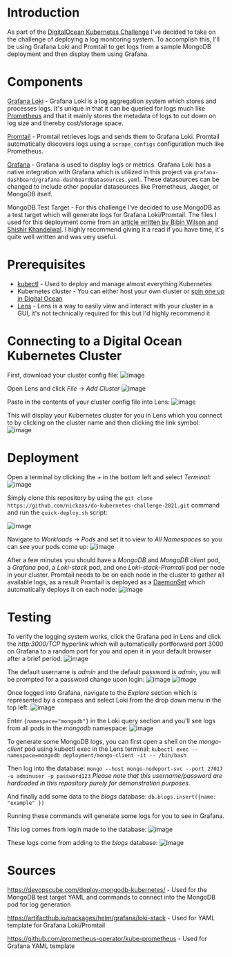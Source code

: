 # Introduction
As part of the [DigitalOcean Kubernetes Challenge](https://www.digitalocean.com/community/pages/kubernetes-challenge) I've decided to take on the challenge of deploying a log monitoring system. To accomplish this, I'll be using Grafana Loki and Promtail to get logs from a sample MongoDB deployment and then display them using Grafana.

# Components
[Grafana Loki](https://grafana.com/oss/loki/) - Grafana Loki is a log aggregation system which stores and processes logs. It's unique in that it can be queried for logs much like [Prometheus](https://prometheus.io/) and that it mainly stores the metadata of logs to cut down on log size and thereby cost/storage space.

[Promtail](https://grafana.com/docs/loki/latest/clients/promtail/) - Promtail retrieves logs and sends them to Grafana Loki. Promtail automatically discovers logs using a ```scrape_configs``` configuration much like Prometheus. 

[Grafana](https://grafana.com/docs/) - Grafana is used to display logs or metrics. Grafana Loki has a native integration with Grafana which is utilized in this project via ```grafana-dashboard/grafana-dashboardDatasources.yaml```. These datasources can be changed to include other popular datasources like Prometheus, Jaeger, or MongoDB itself. 

MongoDB Test Target - For this challenge I've decided to use MongoDB as a test target which will generate logs for Grafana Loki/Promtail. The files I used for this deployment come from an [article written by Bibin Wilson and Shishir Khandelwal](https://devopscube.com/deploy-mongodb-kubernetes/). I highly recommend giving it a read if you have time, it's quite well written and was very useful. 

# Prerequisites
- [kubectl](https://kubernetes.io/docs/tasks/tools/) - Used to deploy and manage almost everything Kubernetes
- Kubernetes cluster - You can either host your own cluster or [spin one up in Digital Ocean](https://www.digitalocean.com/products/kubernetes/)
- [Lens](https://k8slens.dev/) - Lens is a way to easily view and interact with your cluster in a GUI, it's not technically required for this but I'd highly recommend it

# Connecting to a Digital Ocean Kubernetes Cluster
First, download your cluster config file:
![image](https://user-images.githubusercontent.com/42356848/147760721-6f7b7ad7-2361-4490-865a-94395580c241.png)

Open Lens and click *File* -> *Add Cluster* 
![image](https://user-images.githubusercontent.com/42356848/147760984-974bc232-23e5-455e-8fdf-f5820d3ca898.png)

Paste in the contents of your cluster config file into Lens:
![image](https://user-images.githubusercontent.com/42356848/147761048-f251a67d-b85a-4da1-931b-c896c3ab71c7.png)

This will display your Kubernetes cluster for you in Lens which you connect to by clicking on the cluster name and then clicking the link symbol:
![image](https://user-images.githubusercontent.com/42356848/147761137-a703d511-d7dc-4039-9c17-4ad4d164ed18.png)

# Deployment


Open a terminal by clicking the *+* in the bottom left and select *Terminal*:
![image](https://user-images.githubusercontent.com/42356848/147761789-75bca302-01ce-4cc3-b2d4-bb7e6a7a4b36.png)

Simply clone this repository by using the ```git clone https://github.com/nickzas/do-kubernetes-challenge-2021.git``` command and run the ```quick-deploy.sh``` script:

![image](https://user-images.githubusercontent.com/42356848/147762296-57900aa1-ce1d-4626-acb0-698ab6783d35.png)

Navigate to *Workloads* -> *Pods* and set it to view to *All Namespaces* so you can see your pods come up:
![image](https://user-images.githubusercontent.com/42356848/147761360-d2d7d6cb-f7ea-4c8a-af6f-78a70f8bac0f.png)

After a few minutes you should have a *MongoDB* and *MongoDB client* pod, a *Grafana* pod, a *Loki-stack* pod, and one *Loki-stack-Promtail* pod per node in your cluster. Promtail needs to be on each node in the cluster to gather all available logs, as a result Promtail is deployed as a [DaemonSet](https://kubernetes.io/docs/concepts/workloads/controllers/daemonset/) which automatically deploys it on each node:
![image](https://user-images.githubusercontent.com/42356848/147768836-8d58d93e-851c-436e-8647-f7a73c0a164a.png)

# Testing
To verify the logging system works, click the Grafana pod in Lens and click the *http:3000/TCP* hyperlink which will automatically portforward port 3000 on Grafana to a random port for you and open it in your default browser after a brief period:
![image](https://user-images.githubusercontent.com/42356848/147769652-1348737a-2b49-4506-afed-d691b6d721ec.png)

The default username is *admin* and the default password is *admin*, you will be prompted for a password change upon login:
![image](https://user-images.githubusercontent.com/42356848/147769820-69c1a868-c3de-4402-8b51-f11af8b0cb38.png)
![image](https://user-images.githubusercontent.com/42356848/147769864-d079f943-6d8c-443b-b2d6-01dcbebb1462.png)

Once logged into Grafana, navigate to the *Explore* section which is represented by a compass and select Loki from the drop down menu in the top left:
![image](https://user-images.githubusercontent.com/42356848/147770942-ae4778e7-e03e-4f3b-bea3-2e28bd80facb.png)

Enter ```{namespace="mongodb"}``` in the Loki query section and you'll see logs from all pods in the *mongodb* namespace:
![image](https://user-images.githubusercontent.com/42356848/147771085-663b0d72-bc1c-4d1a-b239-a585219ba53c.png)

To generate some MongoDB logs, you can first open a shell on the *mongo-client* pod using kubectl exec in the Lens terminal:
```kubectl exec --namespace=mongodb deployment/mongo-client -it -- /bin/bash```

Then log into the database:
```mongo --host mongo-nodeport-svc --port 27017 -u adminuser -p password123```
*Please note that this username/password are hardcoded in this repository purely for demonstration purposes.*

And finally add some data to the *blogs* database:
```db.blogs.insert({name: "example" })``` 

Running these commands will generate some logs for you to see in Grafana.

This log comes from login made to the database:
![image](https://user-images.githubusercontent.com/42356848/147778086-e8382da2-108a-4645-b1c2-82a95d9af63d.png)

These logs come from adding to the *blogs* database:
![image](https://user-images.githubusercontent.com/42356848/147778147-620f458e-a476-4b3e-bb3f-04fdb4ca2a16.png)

# Sources
https://devopscube.com/deploy-mongodb-kubernetes/ - Used for the MongoDB test target YAML and commands to connect into the MongoDB pod for log generation

https://artifacthub.io/packages/helm/grafana/loki-stack - Used for YAML template for Grafana Loki/Promtail

https://github.com/prometheus-operator/kube-prometheus - Used for Grafana YAML template












